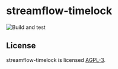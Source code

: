 streamflow-timelock
===================

![Build and test](https://github.com/streamflow-finance/streamflow-timelock/actions/workflows/rust-tests.yml/badge.svg)

License
-------

streamflow-timelock is licensed [AGPL-3](LICENSE).
